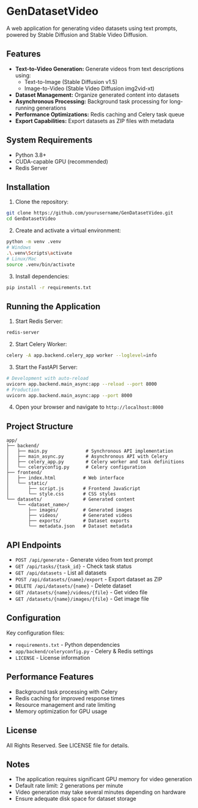 # GenDatasetVideo

A web application for generating video datasets using text prompts, powered by Stable Diffusion and Stable Video Diffusion.

## Features

- **Text-to-Video Generation:** Generate videos from text descriptions using:
  - Text-to-Image (Stable Diffusion v1.5)
  - Image-to-Video (Stable Video Diffusion img2vid-xt)
- **Dataset Management:** Organize generated content into datasets
- **Asynchronous Processing:** Background task processing for long-running generations
- **Performance Optimizations:** Redis caching and Celery task queue
- **Export Capabilities:** Export datasets as ZIP files with metadata

## System Requirements

- Python 3.8+
- CUDA-capable GPU (recommended)
- Redis Server

## Installation

1. Clone the repository:
```bash
git clone https://github.com/yourusername/GenDatasetVideo.git
cd GenDatasetVideo
```

2. Create and activate a virtual environment:
```bash
python -m venv .venv
# Windows
.\.venv\Scripts\activate
# Linux/Mac
source .venv/bin/activate
```

3. Install dependencies:
```bash
pip install -r requirements.txt
```

## Running the Application

1. Start Redis Server:
```bash
redis-server
```

2. Start Celery Worker:
```bash
celery -A app.backend.celery_app worker --loglevel=info
```

3. Start the FastAPI Server:
```bash
# Development with auto-reload
uvicorn app.backend.main_async:app --reload --port 8000
# Production
uvicorn app.backend.main_async:app --port 8000
```

4. Open your browser and navigate to `http://localhost:8000`

## Project Structure

```
app/
├── backend/
│   ├── main.py              # Synchronous API implementation
│   ├── main_async.py        # Asynchronous API with Celery
│   ├── celery_app.py        # Celery worker and task definitions
│   └── celeryconfig.py      # Celery configuration
├── frontend/
│   ├── index.html          # Web interface
│   └── static/
│       ├── script.js       # Frontend JavaScript
│       └── style.css       # CSS styles
└── datasets/               # Generated content
    └── <dataset_name>/
        ├── images/         # Generated images
        ├── videos/         # Generated videos
        ├── exports/        # Dataset exports
        └── metadata.json   # Dataset metadata
```

## API Endpoints

- `POST /api/generate` - Generate video from text prompt
- `GET /api/tasks/{task_id}` - Check task status
- `GET /api/datasets` - List all datasets
- `POST /api/datasets/{name}/export` - Export dataset as ZIP
- `DELETE /api/datasets/{name}` - Delete dataset
- `GET /datasets/{name}/videos/{file}` - Get video file
- `GET /datasets/{name}/images/{file}` - Get image file

## Configuration

Key configuration files:
- `requirements.txt` - Python dependencies
- `app/backend/celeryconfig.py` - Celery & Redis settings
- `LICENSE` - License information

## Performance Features

- Background task processing with Celery
- Redis caching for improved response times
- Resource management and rate limiting
- Memory optimization for GPU usage

## License

All Rights Reserved. See LICENSE file for details.

## Notes

- The application requires significant GPU memory for video generation
- Default rate limit: 2 generations per minute
- Video generation may take several minutes depending on hardware
- Ensure adequate disk space for dataset storage
